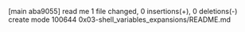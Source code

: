 [main aba9055] read me
 1 file changed, 0 insertions(+), 0 deletions(-)
 create mode 100644 0x03-shell_variables_expansions/README.md
